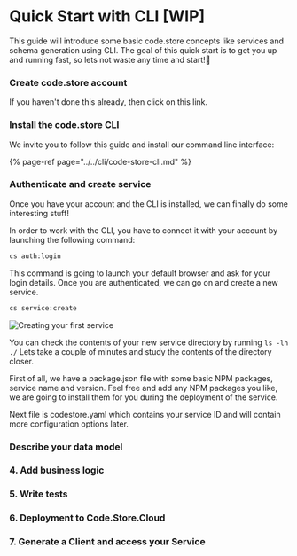 # Quick Start with CLI \[WIP\]

This guide will introduce some basic code.store concepts like services and schema generation using CLI. The goal of this quick start is to get you up and running fast, so lets not waste any time and start!🚀 

### Create code.store account

If you haven't done this already, then click on this link.

### Install the code.store CLI

We invite you to follow this guide and install our command line interface:

{% page-ref page="../../cli/code-store-cli.md" %}

### Authenticate and create service

Once you have your account and the CLI is installed, we can finally do some interesting stuff!

In order to work with the CLI, you have to connect it with your account by launching the following command:

```bash
cs auth:login
```

This command is going to launch your default browser and ask for your login details. Once you are authenticated, we can go on and create a new service.

```bash
cs service:create
```

![Creating your first service](../../.gitbook/assets/service-create.gif)

You can check the contents of your new service directory by running `ls -lh ./` Lets take a couple of minutes and study the contents of the directory closer.

First of all, we have a package.json file with some basic NPM packages, service name and version. Feel free and add any NPM packages you like, we are going to install them for you during the deployment of the service.

Next file is codestore.yaml which contains your service ID and will contain more configuration options later.

### Describe your data model

### 4. Add business logic

### 5. Write tests

### 6. Deployment to Code.Store.Cloud

### 7. Generate a Client and access your Service

